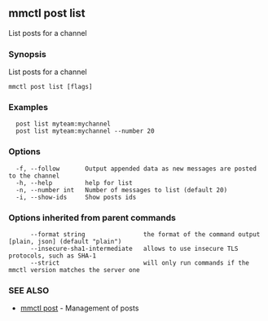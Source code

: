 ## mmctl post list

List posts for a channel

### Synopsis

List posts for a channel

```
mmctl post list [flags]
```

### Examples

```
  post list myteam:mychannel
  post list myteam:mychannel --number 20
```

### Options

```
  -f, --follow       Output appended data as new messages are posted to the channel
  -h, --help         help for list
  -n, --number int   Number of messages to list (default 20)
  -i, --show-ids     Show posts ids
```

### Options inherited from parent commands

```
      --format string                the format of the command output [plain, json] (default "plain")
      --insecure-sha1-intermediate   allows to use insecure TLS protocols, such as SHA-1
      --strict                       will only run commands if the mmctl version matches the server one
```

### SEE ALSO

* [mmctl post](mmctl_post.md)	 - Management of posts

